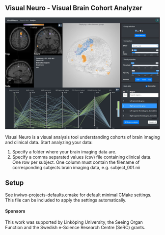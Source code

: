 ## Visual Neuro - Visual Brain Cohort Analyzer

<div>

![](docs/images/screenshot.JPG)

</div>

Visual Neuro is a visual analysis tool understanding cohorts of brain imaging and clinical data.
Start analyzing your data:
1. Specify a folder where your brain imaging data are.
2. Specify a comma separated values (csv) file containing clinical data. One row per subject. One column must contain the filename of corresponding subjects brain imaging data, e.g. subject_001.nii

## Setup

See inviwo-projects-defaults.cmake for default minimal CMake settings. This file can be included to apply the settings automatically.


#### Sponsors
This work was supported by Linköping University, the Seeing Organ Function and the Swedish e-Science Research Centre (SeRC) grants.

